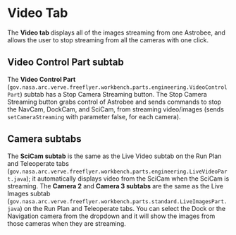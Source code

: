 # Video Tab 

The <b> Video tab </b> displays all of the images streaming from one Astrobee, and allows the user to stop streaming from
all the cameras with one click.

## Video Control Part subtab

The <b> Video Control Part</b> (`gov.nasa.arc.verve.freeflyer.workbench.parts.engineering.VideoControlPart`)
 subtab has a Stop Camera Streaming button.  The Stop Camera Streaming button grabs
 control of Astrobee and sends commands to stop the NavCam, DockCam, and SciCam, from streaming video/images 
 (sends `setCameraStreaming` with parameter false, for each camera).

## Camera subtabs
The <b>SciCam subtab</b> is the same as the Live Video subtab on the Run Plan and Teleoperate tabs
(`gov.nasa.arc.verve.freeflyer.workbench.parts.engineering.LiveVideoPart.java`);
 it automatically displays video from the SciCam when the SciCam is
streaming.  The <b>Camera 2</b> and <b> Camera 3 subtabs</b> are the same as the Live Images subtab
 (`gov.nasa.arc.verve.freeflyer.workbench.parts.standard.LiveImagesPart.java`) on the Run Plan and
Teleoperate tabs. You can select the Dock or the Navigation camera from the dropdown and it will show the images
 from those cameras when they are streaming.
